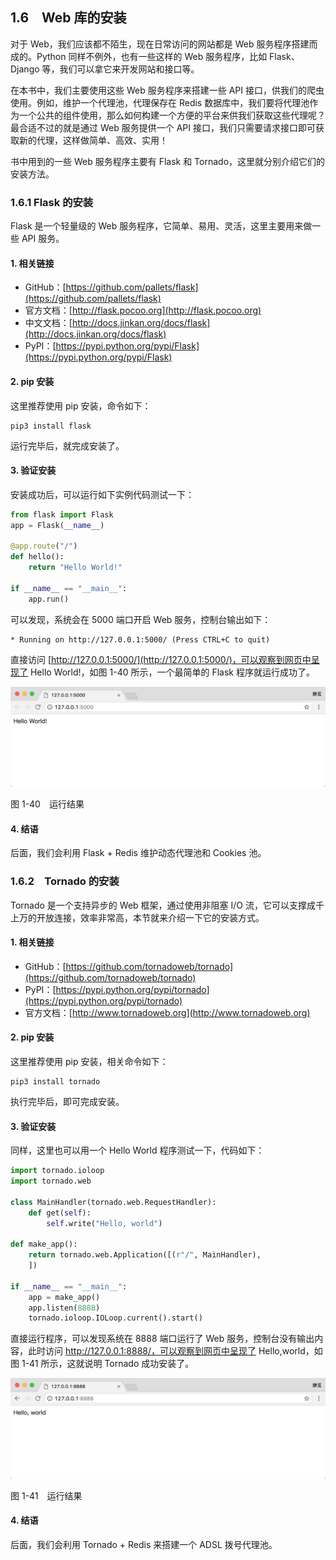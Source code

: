 ## 1.6　Web 库的安装

对于 Web，我们应该都不陌生，现在日常访问的网站都是 Web 服务程序搭建而成的。Python 同样不例外，也有一些这样的 Web 服务程序，比如 Flask、Django 等，我们可以拿它来开发网站和接口等。

在本书中，我们主要使用这些 Web 服务程序来搭建一些 API 接口，供我们的爬虫使用。例如，维护一个代理池，代理保存在 Redis 数据库中，我们要将代理池作为一个公共的组件使用，那么如何构建一个方便的平台来供我们获取这些代理呢？最合适不过的就是通过 Web 服务提供一个 API 接口，我们只需要请求接口即可获取新的代理，这样做简单、高效、实用！

书中用到的一些 Web 服务程序主要有 Flask 和 Tornado，这里就分别介绍它们的安装方法。

### 1.6.1 Flask 的安装

Flask 是一个轻量级的 Web 服务程序，它简单、易用、灵活，这里主要用来做一些 API 服务。

#### 1. 相关链接

* GitHub：[https://github.com/pallets/flask](https://github.com/pallets/flask)
* 官方文档：[http://flask.pocoo.org](http://flask.pocoo.org)
* 中文文档：[http://docs.jinkan.org/docs/flask](http://docs.jinkan.org/docs/flask)
* PyPI：[https://pypi.python.org/pypi/Flask](https://pypi.python.org/pypi/Flask)

#### 2. pip 安装

这里推荐使用 pip 安装，命令如下：

```
pip3 install flask
```

运行完毕后，就完成安装了。

#### 3. 验证安装

安装成功后，可以运行如下实例代码测试一下：

```python
from flask import Flask
app = Flask(__name__)

@app.route("/")
def hello():
    return "Hello World!"

if __name__ == "__main__":
    app.run()
```
可以发现，系统会在 5000 端口开启 Web 服务，控制台输出如下：
```
* Running on http://127.0.0.1:5000/ (Press CTRL+C to quit)
```
直接访问 [http://127.0.0.1:5000/](http://127.0.0.1:5000/)，可以观察到网页中呈现了 Hello World!，如图 1-40 所示，一个最简单的 Flask 程序就运行成功了。

![](../image/1-40.png)

图 1-40　运行结果

#### 4. 结语

后面，我们会利用 Flask + Redis 维护动态代理池和 Cookies 池。

### 1.6.2　Tornado 的安装

Tornado 是一个支持异步的 Web 框架，通过使用非阻塞 I/O 流，它可以支撑成千上万的开放连接，效率非常高，本节就来介绍一下它的安装方式。

#### 1. 相关链接

* GitHub：[https://github.com/tornadoweb/tornado](https://github.com/tornadoweb/tornado)
* PyPI：[https://pypi.python.org/pypi/tornado](https://pypi.python.org/pypi/tornado)
* 官方文档：[http://www.tornadoweb.org](http://www.tornadoweb.org)

#### 2. pip 安装

这里推荐使用 pip 安装，相关命令如下：

```
pip3 install tornado
```

执行完毕后，即可完成安装。

#### 3. 验证安装

同样，这里也可以用一个 Hello World 程序测试一下，代码如下：

```python
import tornado.ioloop
import tornado.web

class MainHandler(tornado.web.RequestHandler):
    def get(self):
        self.write("Hello, world")

def make_app():
    return tornado.web.Application([(r"/", MainHandler),
    ])

if __name__ == "__main__":
    app = make_app()
    app.listen(8888)
    tornado.ioloop.IOLoop.current().start()
```

直接运行程序，可以发现系统在 8888 端口运行了 Web 服务，控制台没有输出内容，此时访问 http://127.0.0.1:8888/，可以观察到网页中呈现了 Hello,world，如图 1-41 所示，这就说明 Tornado 成功安装了。

![](../image/1-41.png)

图 1-41　运行结果

#### 4. 结语

后面，我们会利用 Tornado + Redis 来搭建一个 ADSL 拨号代理池。